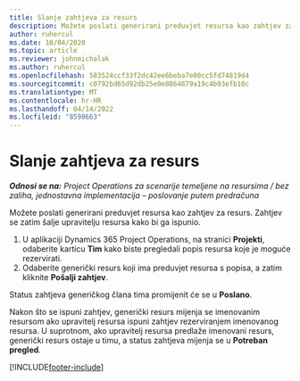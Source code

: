 ```yaml
---
title: Slanje zahtjeva za resurs
description: Možete poslati generirani preduvjet resursa kao zahtjev za resurs. Zahtjev se zatim šalje upravitelju resursa kako bi ga ispunio.
author: ruhercul
ms.date: 10/04/2020
ms.topic: article
ms.reviewer: johnmichalak
ms.author: ruhercul
ms.openlocfilehash: 583524ccf33f2dc42ee6beba7e00cc5fd74819d4
ms.sourcegitcommit: c0792bd65d92db25e0e8864879a19c4b93efb10c
ms.translationtype: MT
ms.contentlocale: hr-HR
ms.lasthandoff: 04/14/2022
ms.locfileid: "8598663"
---
```

# <a name="submit-a-resource-request"></a>Slanje zahtjeva za resurs

_**Odnosi se na:** Project Operations za scenarije temeljene na resursima / bez zaliha, jednostavna implementacija – poslovanje putem predračuna_

Možete poslati generirani preduvjet resursa kao zahtjev za resurs. Zahtjev se zatim šalje upravitelju resursa kako bi ga ispunio.

1. U aplikaciji Dynamics 365 Project Operations, na stranici **Projekti**, odaberite karticu **Tim** kako biste pregledali popis resursa koje je moguće rezervirati. 
2. Odaberite generički resurs koji ima preduvjet resursa s popisa, a zatim kliknite **Pošalji zahtjev**.

Status zahtjeva generičkog člana tima promijenit će se u **Poslano**.

Nakon što se ispuni zahtjev, generički resurs mijenja se imenovanim resursom ako upravitelj resursa ispuni zahtjev rezerviranjem imenovanog resursa. U suprotnom, ako upravitelj resursa predlaže imenovani resurs, generički resurs ostaje u timu, a status zahtjeva mijenja se u **Potreban pregled**.


[!INCLUDE[footer-include](../includes/footer-banner.md)]